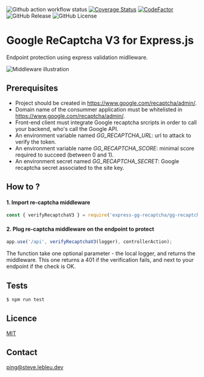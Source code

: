 ![Github action workflow status](https://github.com/steve-lebleu/express-gg-recaptcha/actions/workflows/build.yml/badge.svg?branch=master)
[![Coverage Status](https://coveralls.io/repos/github/steve-lebleu/express-gg-recaptcha/badge.svg?branch=master)](https://coveralls.io/github/steve-lebleu/express-gg-recaptcha?branch=master)
[![CodeFactor](https://www.codefactor.io/repository/github/steve-lebleu/express-gg-recaptcha/badge?s=315e10425bc4c886cbc067d1ff2faa767e0cd04d)](https://www.codefactor.io/repository/github/steve-lebleu/express-gg-recaptcha)
![GitHub Release](https://img.shields.io/github/v/release/steve-lebleu/express-gg-recaptcha?logo=Github)
![GitHub License](https://img.shields.io/github/license/steve-lebleu/express-gg-recaptcha?color=%230A7BBC)

# Google ReCaptcha V3 for Express.js

Endpoint protection using express validation midlleware.

![Middleware illustration](https://cdn.konfer.be/images/packages/express-gg-recaptcha-middleware.png)

## Prerequisites

- Project should be created in https://www.google.com/recaptcha/admin/.
- Domain name of the consummer application must be whitelisted in https://www.google.com/recaptcha/admin/. 
- Front-end client must integrate Google recaptcha srcripts in order to call your backend, who's call the Google API.
- An environment variable named *GG_RECAPTCHA_URL*: url to attack to verify the token.
- An environment variable name *GG_RECAPTCHA_SCORE*: minimal score required to succeed (between 0 and 1).
- An environment secret named *GG_RECAPTCHA_SECRET*: Google recaptcha secret associated to the site key.
  
## How to ?

#### 1. Import re-captcha middleware

```javascript
const { verifyRecaptchaV3 } = require('express-gg-recaptcha/gg-recaptcha.middleware');
```

#### 2. Plug re-captcha middleware on the endpoint to protect

```javascript
app.use('/api', verifyRecaptchaV3(logger), controllerAction);
```

The function take one optional parameter - the local logger, and returns the middleware. This one returns a 401 if the verification fails, and next to your endpoint if the check is OK.

## Tests

```javascript
$ npm run test
```

## Licence

[MIT](LICENCE.md)

## Contact

ping@steve.lebleu.dev